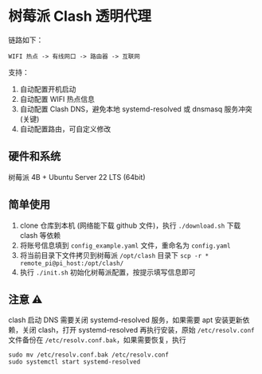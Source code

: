 # 树莓派 Clash 透明代理

链路如下：

```
WIFI 热点 -> 有线网口 -> 路由器 -> 互联网
```

支持：

1. 自动配置开机启动
2. 自动配置 WIFI 热点信息
3. 自动配置 Clash DNS，避免本地 systemd-resolved 或 dnsmasq 服务冲突 (关键)
4. 自动配置路由，可自定义修改

## 硬件和系统

树莓派 4B + Ubuntu Server 22 LTS (64bit)

## 简单使用

1. clone 仓库到本机 (网络能下载 github 文件)，执行 `./download.sh` 下载 clash 等依赖
2. 将账号信息填到 `config_example.yaml` 文件，重命名为 `config.yaml`
3. 将当前目录下文件拷贝到树莓派 `/opt/clash` 目录下 `scp -r * remote_pi@pi_host:/opt/clash/`
4. 执行 `./init.sh` 初始化树莓派配置，按提示填写信息即可

## 注意 ⚠️

clash 启动 DNS 需要关闭 systemd-resolved 服务，如果需要 apt 安装更新依赖，关闭 clash，打开 systemd-resolved
再执行安装，原始 `/etc/resolv.conf` 文件备份在 `/etc/resolv.conf.bak`，如果需要恢复，执行

```shell
sudo mv /etc/resolv.conf.bak /etc/resolv.conf
sudo systemctl start systemd-resolved
```
